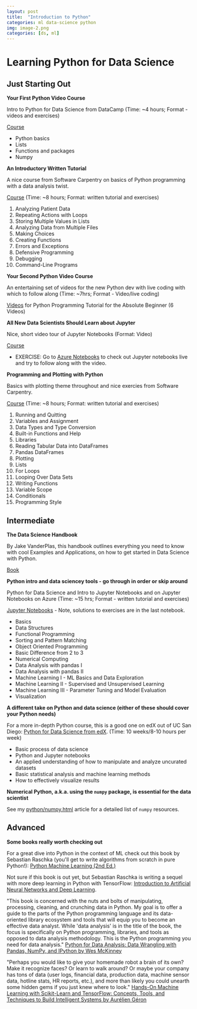```yaml
---
layout: post
title:  "Introduction to Python"
categories: ml data-science python
img: image-2.png
categories: [ds, ml]
---
```


# Learning Python for Data Science

## Just Starting Out

**Your First Python Video Course**

Intro to Python for Data Science from DataCamp (Time:  ~4 hours; Format - videos and exercises)

[Course](https://www.datacamp.com/courses/intro-to-python-for-data-science)

  * Python basics
  * Lists
  * Functions and packages
  * Numpy

**An Introductory Written Tutorial**

A nice course from Software Carpentry on basics of Python programming with a data analysis twist.

[Course](http://swcarpentry.github.io/python-novice-inflammation/) (Time:  ~8 hours; Format:  written tutorial and exercises)

1. Analyzing Patient Data
2. Repeating Actions with Loops
3. Storing Multiple Values in Lists
4. Analyzing Data from Multiple Files
5. Making Choices
6. Creating Functions
7. Errors and Exceptions
8. Defensive Programming
9. Debugging
10. Command-Line Programs


**Your Second Python Video Course**

An entertaining set of videos for the new Python dev with live coding with which to follow along (Time:  ~7hrs; Format - Video/live coding)

[Videos](https://www.youtube.com/playlist?list=PLwyVx3OgslBW6nIh-g62ZxD5LwmAsG4e5) for Python Programming Tutorial for the Absolute Beginner (6 Videos)

**All New Data Scientists Should Learn about Jupyter**

Nice, short video tour of Jupyter Notebooks (Format:  Video)

[Course](https://www.youtube.com/watch?v=jZ952vChhuI)

  * EXERCISE: Go to [Azure Notebooks](https://notebooks.azure.com) to check out Jupyter notebooks live and try to follow along with the video.

**Programming and Plotting with Python**

Basics with plotting theme throughout and nice exercies from Software Carpentry.

[Course](http://swcarpentry.github.io/python-novice-gapminder/) (Time: ~8 hours; Format:  written tutorial and exercises)

1. Running and Quitting
2. Variables and Assignment
3. Data Types and Type Conversion
4. Built-in Functions and Help
6. Libraries
7. Reading Tabular Data into DataFrames
8. Pandas DataFrames
9. Plotting
11. Lists
12. For Loops
13. Looping Over Data Sets
14. Writing Functions
15. Variable Scope
17. Conditionals
18. Programming Style

## Intermediate

**The Data Science Handbook**

By Jake VanderPlas, this handbook outlines everything you need to know with cool Examples and Applications, on how to get started in Data Science with Python.

[Book](https://jakevdp.github.io/PythonDataScienceHandbook/)

**Python intro and data sciencey tools - go through in order or skip around**

Python for Data Science and Intro to Jupyter Notebooks and on Jupyter Notebooks on Azure (Time:  ~15 hrs; Format - written tutorial and exercises)

[Jupyter Notebooks](https://notebooks.azure.com/rheartpython/libraries/PythonDS101) - Note, solutions to exercises are in the last notebook.

* Basics
* Data Structures
* Functional Programming
* Sorting and Pattern Matching
* Object Oriented Programming
* Basic Difference from 2 to 3
* Numerical Computing
* Data Analysis with pandas I
* Data Analysis with pandas II
* Machine Learning I - ML Basics and Data Exploration
* Machine Learning II - Supervised and Unsupervised Learning
* Machine Learning III - Parameter Tuning and Model Evaluation
* Visualization

**A different take on Python and data science (either of these should cover your Python needs)**

For a more in-depth Python course, this is a good one on edX out of UC San Diego:  [Python for Data Science from edX](https://www.edx.org/course/python-data-science-uc-san-diegox-dse200x).  (Time:  10 weeks/8-10 hours per week)

* Basic process of data science
* Python and Jupyter notebooks
* An applied understanding of how to manipulate and analyze uncurated datasets
* Basic statistical analysis and machine learning methods
* How to effectively visualize results

**Numerical Python, a.k.a. using the `numpy` package, is essential for the data scientist**

See my [python/numpy.html](python/numpy) article for a detailed list of `numpy` resources.

## Advanced

**Some books really worth checking out**

For a great dive into Python in the context of ML check out this book by Sebastian Raschka (you'll get to write algorithms from scratch in pure Python!): [Python Machine Learning (2nd Ed.)](https://github.com/rasbt/python-machine-learning-book-2nd-edition)

Not sure if this book is out yet, but Sebastian Raschka is writing a sequel with more deep learning in Python with TensorFlow: [Introduction to Artificial Neural Networks and Deep Learning](https://leanpub.com/ann-and-deeplearning).

"This book is concerned with the nuts and bolts of manipulating, processing, cleaning, and crunching data in Python. My goal is to offer a guide to the parts of the Python programming language and its data-oriented library ecosystem and tools that will equip you to become an effective data analyst. While 'data analysis' is in the title of the book, the focus is specifically on Python programming, libraries, and tools as opposed to data analysis methodology. This is the Python programming you need for data analysis."  [Python for Data Analysis: Data Wrangling with Pandas, NumPy, and IPython by Wes McKinney](https://www.amazon.com/Python-Data-Analysis-Wrangling-IPython/dp/1491957662/)

"Perhaps you would like to give your homemade robot a brain of its own? Make it recognize faces? Or learn to walk around? Or maybe your company has tons of data (user logs, financial data, production data, machine sensor data, hotline stats, HR reports, etc.), and more than likely you could unearth some hidden gems if you just knew where to look." [Hands-On Machine Learning with Scikit-Learn and TensorFlow: Concepts, Tools, and Techniques to Build Intelligent Systems by Aurélien Géron](https://www.amazon.com/Hands-Machine-Learning-Scikit-Learn-TensorFlow/dp/1491962291)